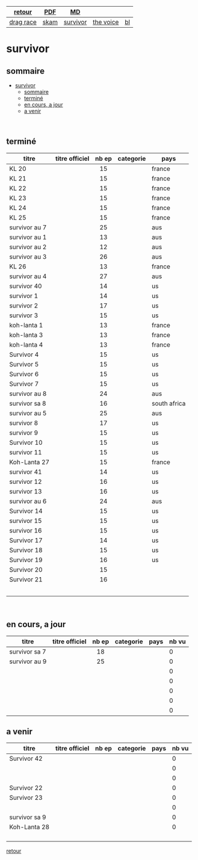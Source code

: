 
|[retour](./../index.html)|[PDF](./survivor.pdf)|[MD](./survivor.md)|||
| --- | --- | :---: | --- | --- |
|[drag race](./dragrace.html)|[skam](./skam.html)|[survivor](./survivor.html)|[the voice](./thevoice.html)|[bl](./../bl/bl.html)|

# survivor

## sommaire
- [survivor](#survivor)
  - [sommaire](#sommaire)
  - [terminé](#terminé)
  - [en cours, a jour](#en-cours-a-jour)
  - [a venir](#a-venir)

<div style="page-break-after: always; visibility: hidden"> 
\pagebreak 
</div>

## terminé
 
|titre|titre officiel|nb ep|categorie|pays|
| --- | --- | :---: | --- | --- |
|KL 20||15||france|
|KL 21||15||france|
|KL 22||15||france|
|KL 23||15||france|
|KL 24||15||france|
|KL 25||15||france|
|survivor au 7||25||aus|<!--  -->
|survivor au 1||13||aus|<!--  -->
|survivor au 2||12||aus|<!--  -->
|survivor au 3||26||aus|<!--  -->
|KL 26||13||france|<!--  -->
|survivor au 4||27||aus|<!--  -->
|survivor 40||14||us|<!--  -->
|survivor 1||14||us|<!--  -->
|survivor 2||17||us|<!--  -->
|survivor 3||15||us|<!--  -->
|koh-lanta 1||13||france|<!--  -->
|koh-lanta 3||13||france|<!--  -->
|koh-lanta 4||13||france|<!--  -->
|Survivor 4||15||us|<!--  -->
|Survivor 5||15||us|<!--  -->
|Survivor 6||15||us|<!--  -->
|Survivor 7||15||us|<!--  -->
|survivor au 8||24||aus|<!--  -->
|survivor sa 8||16||south africa|<!--  -->
|survivor au 5||25||aus|<!--  -->
|survivor 8||17||us|<!--  -->
|survivor 9||15||us|<!--  -->
|Survivor 10||15||us|<!--  -->
|survivor 11||15||us|<!--  -->
|Koh-Lanta 27||15||france|<!--  -->
|survivor 41||14||us|<!--  -->
|survivor 12||16||us|<!--  -->
|survivor 13||16||us|<!--  -->
|survivor au 6||24||aus|<!--  -->
|Survivor 14||15||us|<!--  -->
|survivor 15||15||us|<!--  -->
|survivor 16||15||us|<!--  -->
|Survivor 17||14||us|<!--  -->
|Survivor 18||15||us|<!--  -->
|Survivor 19||16||us|<!--  -->
|Survivor 20||15|||<!--  -->
|Survivor 21||16|||<!--  -->
||||||<!--  -->
||||||<!--  -->
||||||<!--  -->
||||||<!--  -->
||||||<!--  -->


<div style="page-break-after: always; visibility: hidden"> 
\pagebreak 
</div>

## en cours, a jour
 
|titre|titre officiel|nb ep|categorie|pays|nb vu|
| --- | --- | :---: | --- | --- | --- |
|survivor sa 7||18|||0|<!--  -->
|survivor au 9||25|||0|<!--  -->
||||||0|<!--  -->
||||||0|<!--  -->
||||||0|<!--  -->
||||||0|<!--  -->
||||||0|<!--  -->

## a venir
 
|titre|titre officiel|nb ep|categorie|pays|nb vu|
| --- | --- | :---: | --- | --- | --- |
|Survivor 42|||||0|<!--  -->
||||||0|<!--  -->
||||||0|<!--  -->
|Survivor 22|||||0|<!--  -->
|Survivor 23|||||0|<!--  -->
||||||0|<!--  -->
|survivor sa 9|||||0|<!--  -->
|Koh-Lanta 28|||||0|<!--  -->
|||||||<!--  -->
|||||||<!--  -->
|||||||<!--  -->
|||||||<!--  -->

[retour](./../index.html)
